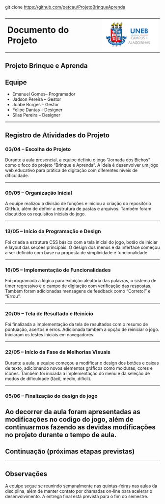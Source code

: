 git clone https://github.com/petcau/ProjetoBrinqueAprenda
<table style="width: 100%;">
<table style="width: 100%;">
  <tr>
    <td style="vertical-align: middle; padding-right: 10px;">
      <h1 style="margin: 0;">Documento do Projeto</h1>
    </td>
    <td style="vertical-align: middle; text-align: right;">
      <img  src="../../Anagrama/documentation/imgs/UNEB-logo.png" width="200">
    </td>
  </tr>
</table>

## Projeto Brinque e Aprenda

## Equipe  
- Emanuel Gomes– Programador   
- Jadson Pereira – Gestor 
- Joabe Borges – Gestor 
- Felipe Dantas - Designer   
- Silas Pereira – Designer  

---

## Registro de Atividades do Projeto

### 03/04 – Escolha do Projeto  
Durante a aula presencial, a equipe definiu o jogo “Jornada dos Bichos” como o foco do projeto “Brinque e Aprenda”. A ideia é desenvolver um jogo web educativo para prática de digitação com diferentes níveis de dificuldade.

---

### 09/05 – Organização Inicial  
A equipe realizou a divisão de funções e iniciou a criação do repositório GitHub, além de definir a estrutura de pastas e arquivos. Também foram discutidos os requisitos iniciais do jogo.

---

### 13/05 – Início da Programação e Design  
Foi criada a estrutura CSS básica com a tela inicial do jogo, botão de iniciar e layout das seções principais. O design dos menus e da interface começou a ser definido com base na proposta de simplicidade e funcionalidade.

---

### 16/05 – Implementação de Funcionalidades  
Foi programada a lógica para exibição aleatória das palavras, o sistema de timer regressivo e o campo de digitação com verificação das respostas. Também foram adicionadas mensagens de feedback como “Correto!” e “Errou”.

---

### 20/05 – Tela de Resultado e Reinício  
Foi finalizada a implementação da tela de resultados com o resumo de pontuação, acertos e erros. Adicionada também a opção de reiniciar o jogo. Iniciaram os testes iniciais em navegadores.

---

### 22/05 – Início da Fase de Melhorias Visuais  
Durante a aula, a equipe começou a modificar o design dos botões e caixas de texto, adicionando novos elementos gráficos como molduras, cores e ícones. Também foi iniciada a implementação do menu e da seleção de modos de dificuldade (fácil, médio, difícil).

---

### 05/06 – Finalização do design do jogo
Ao decorrer da aula foram apresentadas as modificações no codigo do jogo, além de continuarmos fazendo as devidas modificações no projeto durante o tempo de aula.  
---

## Continuação (próximas etapas previstas)



---

## Observações  
A equipe segue se reunindo semanalmente nas quintas-feiras nas aulas da disciplina, além de manter contato por chamadas on-line para acelerar o desenvolvimento. A entrega final está prevista para o fim do semestre.
